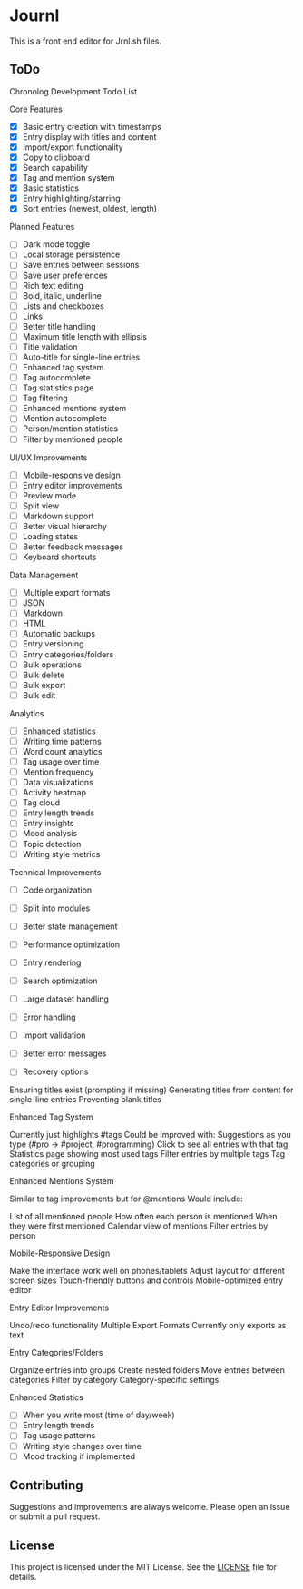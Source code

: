 # Journl
This is a front end editor for Jrnl.sh files.

## ToDo
Chronolog Development Todo List

Core Features

- [x] Basic entry creation with timestamps
- [x]  Entry display with titles and content
- [x]  Import/export functionality
- [x]  Copy to clipboard
- [x]  Search capability
- [x]  Tag and mention system
- [x]  Basic statistics
- [x]  Entry highlighting/starring
- [x]  Sort entries (newest, oldest, length)

Planned Features

- [ ] Dark mode toggle
- [ ] Local storage persistence
- [ ] Save entries between sessions
- [ ] Save user preferences
- [ ] Rich text editing
- [ ] Bold, italic, underline
- [ ] Lists and checkboxes
- [ ] Links
- [ ] Better title handling
- [ ] Maximum title length with ellipsis
- [ ] Title validation
- [ ] Auto-title for single-line entries
- [ ] Enhanced tag system
- [ ] Tag autocomplete
- [ ] Tag statistics page
- [ ] Tag filtering
- [ ] Enhanced mentions system
- [ ] Mention autocomplete
- [ ] Person/mention statistics
- [ ] Filter by mentioned people

UI/UX Improvements

- [ ] Mobile-responsive design
- [ ] Entry editor improvements
- [ ] Preview mode
- [ ] Split view
- [ ] Markdown support
- [ ] Better visual hierarchy
- [ ] Loading states
- [ ] Better feedback messages
- [ ] Keyboard shortcuts

Data Management

- [ ] Multiple export formats
- [ ] JSON
- [ ] Markdown
- [ ] HTML
- [ ] Automatic backups
- [ ] Entry versioning
- [ ] Entry categories/folders
- [ ] Bulk operations
- [ ] Bulk delete
- [ ] Bulk export
- [ ] Bulk edit

Analytics

- [ ] Enhanced statistics
- [ ] Writing time patterns
- [ ] Word count analytics
- [ ] Tag usage over time
- [ ] Mention frequency
- [ ] Data visualizations
- [ ] Activity heatmap
- [ ] Tag cloud
- [ ] Entry length trends
- [ ] Entry insights
- [ ] Mood analysis
- [ ] Topic detection
- [ ] Writing style metrics

Technical Improvements

- [ ] Code organization
- [ ] Split into modules
- [ ] Better state management
- [ ] Performance optimization
- [ ] Entry rendering
- [ ] Search optimization
- [ ] Large dataset handling
- [ ] Error handling
- [ ] Import validation
- [ ] Better error messages
- [ ] Recovery options


Ensuring titles exist (prompting if missing)
Generating titles from content for single-line entries
Preventing blank titles

Enhanced Tag System

Currently just highlights #tags
Could be improved with:
Suggestions as you type (#pro -> #project, #programming)
Click to see all entries with that tag
Statistics page showing most used tags
Filter entries by multiple tags
Tag categories or grouping

Enhanced Mentions System

Similar to tag improvements but for @mentions
Would include:

List of all mentioned people
How often each person is mentioned
When they were first mentioned
Calendar view of mentions
Filter entries by person

Mobile-Responsive Design

Make the interface work well on phones/tablets
Adjust layout for different screen sizes
Touch-friendly buttons and controls
Mobile-optimized entry editor

Entry Editor Improvements

Undo/redo functionality
Multiple Export Formats
Currently only exports as text

Entry Categories/Folders

Organize entries into groups
Create nested folders
Move entries between categories
Filter by category
Category-specific settings

Enhanced Statistics
- [ ] When you write most (time of day/week)
- [ ] Entry length trends
- [ ] Tag usage patterns
- [ ] Writing style changes over time
- [ ] Mood tracking if implemented

## Contributing
Suggestions and improvements are always welcome. Please open an issue or submit a pull request.

## License
This project is licensed under the MIT License. See the [LICENSE](../LICENSE) file for details.

